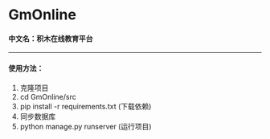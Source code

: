 # GmOnline
#### 中文名：积木在线教育平台


---

#### 使用方法：
1. 克隆项目
2. cd GmOnline/src
3. pip install -r requirements.txt (下载依赖)
4. 同步数据库
5. python manage.py runserver (运行项目)



